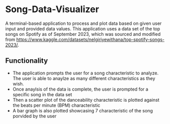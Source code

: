 # Song-Data-Visualizer
A terminal-based application to process and plot data based on given user input and provided data values.
This application uses a data set of the top songs on Spotify as of September 2023, which was sourced and modified from https://www.kaggle.com/datasets/nelgiriyewithana/top-spotify-songs-2023/.

## Functionality
- The application prompts the user for a song characteristic to analyze. The user is able to anaylze as many different characteristics as they wish.
- Once anaylsis of the data is complete, the user is prompted for a specific song in the data set
- Then a scatter plot of the danceability characteristic is plotted against the beats per minute (BPM) characteristic
- A bar graph is also plotted showcasing 7 characteristic of the song porvided by the user
